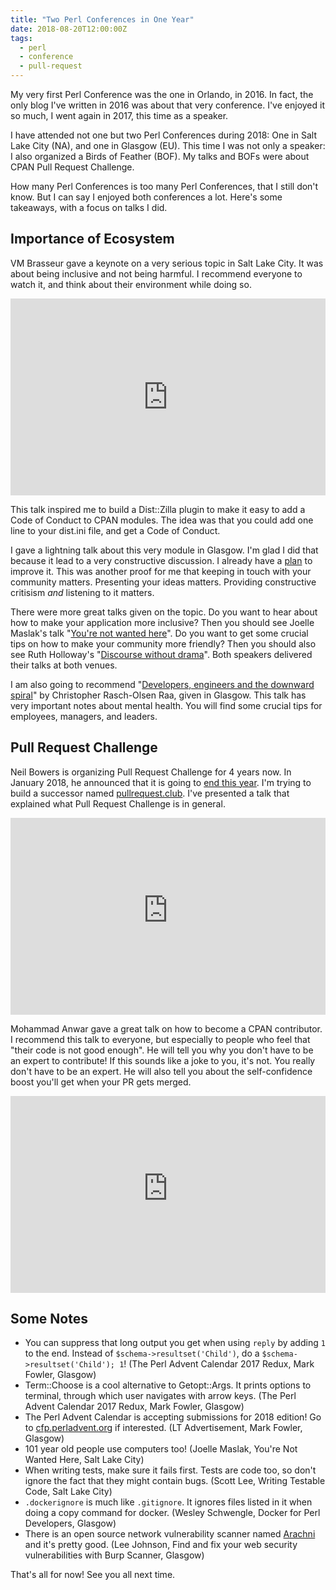 ```yaml
---
title: "Two Perl Conferences in One Year"
date: 2018-08-20T12:00:00Z
tags:
  - perl
  - conference
  - pull-request
---
```


My very first Perl Conference was the one in Orlando, in 2016. In fact, the only blog I've written in 2016 was about that very conference. I've enjoyed it so much, I went again in 2017, this time as a speaker.

I have attended not one but two Perl Conferences during 2018: One in Salt Lake City (NA), and one in Glasgow (EU). This time I was not only a speaker: I also organized a Birds of Feather (BOF). My talks and BOFs were about CPAN Pull Request Challenge.

How many Perl Conferences is too many Perl Conferences, that I still don't know. But I can say I enjoyed both conferences a lot. Here's some takeaways, with a focus on talks I did.

## Importance of Ecosystem

VM Brasseur gave a keynote on a very serious topic in Salt Lake City. It was about being inclusive and not being harmful. I recommend everyone to watch it, and think about their environment while doing so.

<iframe width="100%" height="315" src="https://www.youtube.com/embed/ySWez59lhH0" frameborder="0" allow="autoplay; encrypted-media" allowfullscreen></iframe>

This talk inspired me to build a Dist::Zilla plugin to make it easy to add a Code of Conduct to CPAN modules. The idea was that you could add one line to your dist.ini file, and get a Code of Conduct.

I gave a lightning talk about this very module in Glasgow. I'm glad I did that because it lead to a very constructive discussion. I already have a [plan](https://github.com/kyzn/Dist-Zilla-Plugin-ContributorCovenant/issues/3) to improve it. This was another proof for me that keeping in touch with your community matters. Presenting your ideas matters. Providing constructive critisism _and_ listening to it matters.

There were more great talks given on the topic. Do you want to hear about how to make your application more inclusive? Then you should see Joelle Maslak's talk "[You're not wanted here](https://www.youtube.com/watch?v=ZqpCKisOL5k)". Do you want to get some crucial tips on how to make your community more friendly? Then you should also see Ruth Holloway's "[Discourse without drama](https://www.youtube.com/watch?v=-lWnmVm5owQ)". Both speakers delivered their talks at both venues.

I am also going to recommend "[Developers, engineers and the downward spiral](https://youtu.be/RfdOYbyRwB4?t=3h13m40s)" by Christopher Rasch-Olsen Raa, given in Glasgow. This talk has very important notes about mental health. You will find some crucial tips for employees, managers, and leaders.

## Pull Request Challenge

Neil Bowers is organizing Pull Request Challenge for 4 years now. In January 2018, he announced that it is going to [end this year](http://neilb.org/2018/01/01/cpan-prc-2018.html). I'm trying to build a successor named [pullrequest.club](https://pullrequest.club).  I've presented a talk that explained what Pull Request Challenge is in general.


<iframe width="100%" height="315" src="https://www.youtube-nocookie.com/embed/QiZOEIwkuek" frameborder="0" allow="autoplay; encrypted-media" allowfullscreen></iframe>

Mohammad Anwar gave a great talk on how to become a CPAN contributor. I recommend this talk to everyone, but especially to people who feel that "their code is not good enough".  He will tell you why you don't have to be an expert to contribute! If this sounds like a joke to you, it's not. You really don't have to be an expert. He will also tell you about the self-confidence boost you'll get when your PR gets merged.

<iframe width="100%" height="315" src="https://www.youtube-nocookie.com/embed/QYN1nijo9VY" frameborder="0" allow="autoplay; encrypted-media" allowfullscreen></iframe>

## Some Notes

- You can suppress that long output you get when using `reply` by adding `1` to the end. Instead of `$schema->resultset('Child')`, do a `$schema->resultset('Child'); 1`! (The Perl Advent Calendar 2017 Redux, Mark Fowler, Glasgow)
- Term::Choose is a cool alternative to Getopt::Args. It prints options to terminal, through which user navigates with arrow keys. (The Perl Advent Calendar 2017 Redux, Mark Fowler, Glasgow) 
- The Perl Advent Calendar is accepting submissions for 2018 edition! Go to [cfp.perladvent.org](http://cfp.perladvent.org/) if interested. (LT Advertisement, Mark Fowler, Glasgow)
- 101 year old people use computers too! (Joelle Maslak, You're Not Wanted Here, Salt Lake City)
- When writing tests, make sure it fails first. Tests are code too, so don't ignore the fact that they might contain bugs. (Scott Lee, Writing Testable Code, Salt Lake City)
- `.dockerignore` is much like `.gitignore`. It ignores files listed in it when doing a copy command for docker. (Wesley Schwengle, Docker for Perl Developers, Glasgow)
- There is an open source network vulnerability scanner named [Arachni](https://github.com/Arachni/arachni) and it's pretty good. (Lee Johnson, Find and fix your web security vulnerabilities with Burp Scanner, Glasgow)

That's all for now! See you all next time.

